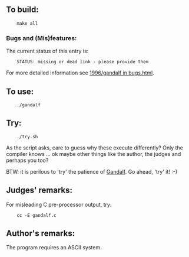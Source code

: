 ## To build:

``` <!---sh-->
    make all
```


### Bugs and (Mis)features:

The current status of this entry is:

```
    STATUS: missing or dead link - please provide them
```

For more detailed information see [1996/gandalf in bugs.html](../../bugs.html#1996_gandalf).


## To use:

``` <!---sh-->
    ./gandalf
```


## Try:

``` <!---sh-->
    ./try.sh
```

As the script asks, care to guess why these execute differently?  Only the
compiler knows ... ok maybe other things like the author, the judges and perhaps
you too?

BTW: it is perilous to 'try' the patience of
[Gandalf](https://www.glyphweb.com/arda/g/gandalf.html). Go ahead, 'try' it! :-)


## Judges' remarks:

For misleading C pre-processor output, try:

``` <!---sh-->
    cc -E gandalf.c
```


## Author's remarks:

The program requires an ASCII system.


<!--

    Copyright © 1984-2024 by Landon Curt Noll. All Rights Reserved.

    You are free to share and adapt this file under the terms of this license:

        Creative Commons Attribution-ShareAlike 4.0 International (CC BY-SA 4.0)

    For more information, see:

        https://creativecommons.org/licenses/by-sa/4.0/

-->
